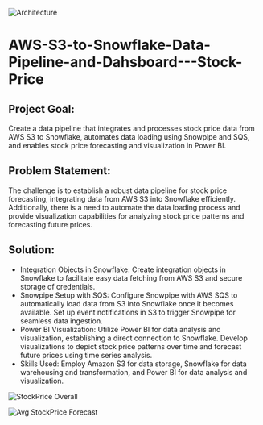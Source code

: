 ![Architecture](https://github.com/Raghukarn/AWS-S3-to-Snowflake-Data-Pipeline-and-Dahsboard---Stock-Price/assets/119719960/1254dbbd-012d-4723-841b-de20bd6b5c24)


# AWS-S3-to-Snowflake-Data-Pipeline-and-Dahsboard---Stock-Price

## Project Goal:
Create a data pipeline that integrates and processes stock price data from AWS S3 to Snowflake, automates data loading using Snowpipe and SQS, and enables stock price forecasting and visualization in Power BI.

## Problem Statement: 
The challenge is to establish a robust data pipeline for stock price forecasting, integrating data from AWS S3 into Snowflake efficiently. Additionally, there is a need to automate the data loading process and provide visualization capabilities for analyzing stock price patterns and forecasting future prices.

## Solution:
- Integration Objects in Snowflake: Create integration objects in Snowflake to facilitate easy data fetching from AWS S3 and secure storage of credentials.
- Snowpipe Setup with SQS: Configure Snowpipe with AWS SQS to automatically load data from S3 into Snowflake once it becomes available. Set up event notifications in S3 to trigger Snowpipe for seamless data ingestion.
- Power BI Visualization: Utilize Power BI for data analysis and visualization, establishing a direct connection to Snowflake. Develop visualizations to depict stock price patterns over time and forecast future prices using time series analysis.
- Skills Used: Employ Amazon S3 for data storage, Snowflake for data warehousing and transformation, and Power BI for data analysis and visualization.


![StockPrice Overall](https://github.com/Raghukarn/AWS-S3-to-Snowflake-Data-Pipeline-and-Dahsboard---Stock-Price/assets/119719960/6f738d40-3c65-4e5a-8c60-ab62cda05396)


![Avg StockPrice Forecast](https://github.com/Raghukarn/AWS-S3-to-Snowflake-Data-Pipeline-and-Dahsboard---Stock-Price/assets/119719960/07cc48bf-02b0-4d1d-a39e-7fb0af70908e)
